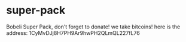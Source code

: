 # super-pack
Bobeli Super Pack,
don't forget to donate!
we take bitcoins!
here is the address: 1CyMvDJj8H7PH9Ar9hwPH2QLmQL227fL76
